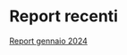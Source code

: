 # Report recenti

[Report gennaio 2024](https://docs.google.com/gview?url=https://raw.githubusercontent.com/canevarolo/Lacoste_exam_2024_25/refs/heads/main/Reports/Italian_version/269893_24.docx&embedded=true)
